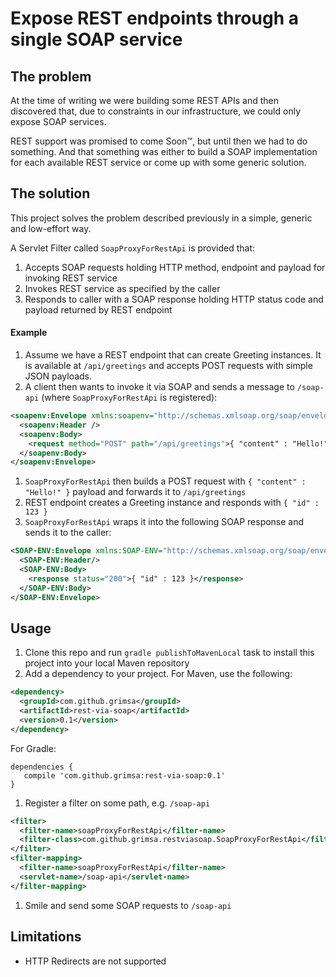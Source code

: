 # Expose REST endpoints through a single SOAP service
## The problem
At the time of writing we were building some REST APIs and then discovered that, due to constraints in our infrastructure, we could only expose SOAP services.

REST support was promised to come Soon™, but until then we had to do something.
And that something was either to build a SOAP implementation for each available REST service or come up with some generic solution.

## The solution

This project solves the problem described previously in a simple, generic and low-effort way.

A Servlet Filter called `SoapProxyForRestApi` is provided that:

1. Accepts SOAP requests holding HTTP method, endpoint and payload for invoking REST service
1. Invokes REST service as specified by the caller
1. Responds to caller with a SOAP response holding HTTP status code and payload returned by REST endpoint

#### Example
1. Assume we have a REST endpoint that can create Greeting instances. It is available at `/api/greetings` and accepts POST requests with simple JSON payloads.
1. A client then wants to invoke it via SOAP and sends a message to `/soap-api` (where `SoapProxyForRestApi` is registered):

  ```xml
  <soapenv:Envelope xmlns:soapenv="http://schemas.xmlsoap.org/soap/envelope/" xmlns="http://g.rimsa.lt/rest-via-soap/" >
    <soapenv:Header />
    <soapenv:Body>
      <request method="POST" path="/api/greetings">{ "content" : "Hello!" }</request>
    </soapenv:Body>
  </soapenv:Envelope>
  ```
1. `SoapProxyForRestApi` then builds a POST request with `{ "content" : "Hello!" }` payload and forwards it to `/api/greetings`
1. REST endpoint creates a Greeting instance and responds with `{ "id" : 123 }`
1. `SoapProxyForRestApi` wraps it into the following SOAP response and sends it to the caller:

  ```xml
  <SOAP-ENV:Envelope xmlns:SOAP-ENV="http://schemas.xmlsoap.org/soap/envelope/" xmlns="http://g.rimsa.lt/rest-via-soap/">
    <SOAP-ENV:Header/>
    <SOAP-ENV:Body>
      <response status="200">{ "id" : 123 }</response>
    </SOAP-ENV:Body>
  </SOAP-ENV:Envelope>
  ```

## Usage
1. Clone this repo and run `gradle publishToMavenLocal` task to install this project into your local Maven repository
1. Add a dependency to your project. For Maven, use the following:

  ```xml
  <dependency>
    <groupId>com.github.grimsa</groupId>
    <artifactId>rest-via-soap</artifactId>
    <version>0.1</version>
  </dependency>
  ```
  For Gradle:

  ```
  dependencies {
     compile 'com.github.grimsa:rest-via-soap:0.1'
  }
  ```

1. Register a filter on some path, e.g. `/soap-api` 

  ```xml
  <filter>
    <filter-name>soapProxyForRestApi</filter-name>
    <filter-class>com.github.grimsa.restviasoap.SoapProxyForRestApi</filter-class>
  </filter>
  <filter-mapping>
    <filter-name>soapProxyForRestApi</filter-name>
    <servlet-name>/soap-api</servlet-name>
  </filter-mapping>
  ```
1. Smile and send some SOAP requests to `/soap-api`

## Limitations
* HTTP Redirects are not supported